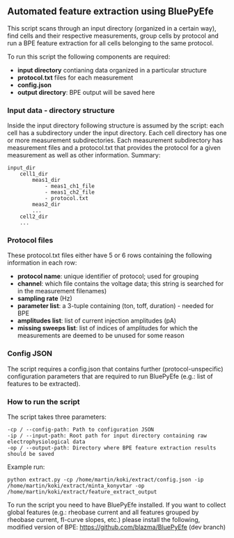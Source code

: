 ﻿## Automated feature extraction using BluePyEfe

This script scans through an input directory (organized in a certain way), find cells and their respective measurements, group cells by protocol and run a BPE feature extraction for all cells belonging to the same protocol. 

To run this script the following components are required:
 - **input directory** contianing data organized in a particular structure
 - **protocol.txt** files for each measurement
 - **config.json**
 - **output directory**: BPE output will be saved here

### Input data - directory structure
Inside the input directory following structure is assumed by the script: each cell has a subdirectory under the input directory. Each cell directory has one or more measurement subdirectories. Each measurement subdirectory has measurement files and a protocol.txt that provides the protocol for a given measurement as well as other information. Summary:

    input_dir
	    cell1_dir
		    meas1_dir
			    - meas1_ch1_file
			    - meas1_ch2_file
			    - protocol.txt
		    meas2_dir
		    ...
	    cell2_dir
	    ...
	   
### Protocol files
These protocol.txt files either have 5 or 6 rows containing the following information in each row:

 - **protocol name**: unique identifier of protocol; used for grouping
 - **channel**: which file contains the voltage data; this string is searched for in the measurement filenames)
 - **sampling rate** (Hz)
 - **parameter list**: a 3-tuple containing (ton, toff, duration) - needed for BPE
 - **amplitudes list**: list of current injection amplitudes (pA)
 - **missing sweeps list**: list of indices of amplitudes for which the measurements are deemed to be unused for some reason

### Config JSON
The script requires a config.json that contains further (protocol-unspecific) configuration parameters that are required to run BluePyEfe (e.g.: list of features to be extracted).

### How to run the script
The script takes three parameters:

    -cp / --config-path: Path to configuration JSON
    -ip / --input-path: Root path for input directory containing raw electrophysiological data
    -op / --output-path: Directory where BPE feature extraction results should be saved

   Example run:
   

    python extract.py -cp /home/martin/koki/extract/config.json -ip /home/martin/koki/extract/minta_konyvtar -op /home/martin/koki/extract/feature_extract_output

To run the script you need to have BluePyEfe installed. If you want to collect global features (e.g.: rheobase current and all features grouped by rheobase current, fI-curve slopes, etc.) please install the following, modified version of BPE: https://github.com/blazma/BluePyEfe (dev branch)





